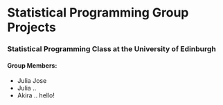 # Statistical Programming Group Projects

### Statistical Programming Class at the University of Edinburgh

#### Group Members:
- Julia Jose
- Julia ..
- Akira .. hello!
